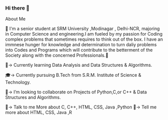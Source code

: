 ### Hi there 👋
About Me

🤜 I'm a senior student at SRM University ,Modinagar , Delhi-NCR, majoring in Computer Science and engineering.I am fueled by my passion for Coding complex problems that sometimes requires to think out of the box. I have an immnese hunger for knowledge and determination to turn daliy problems into Codes and Programs which will contribute to the betterment of the Society along with the concerned Professionals.🤛

🔭-> Currently learning Data Analysis and Data Structures & Algorithms.

🎓-> Currently pursuing B.Tech from S.R.M. Institute of Science & Technology.

👯-> I’m looking to collaborate on Projects of Python,C,or C++  & Data Structures and Algorithms.

💬-> Talk to me More about C, C++, HTML, CSS, Java ,Python
💬-> Tell me more about HTML, CSS, Java ,R 



